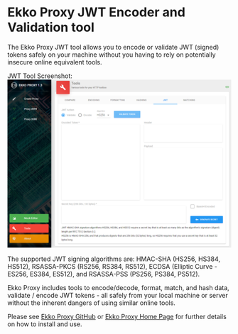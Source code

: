 # Ekko Proxy JWT Encoder and Validation tool

The Ekko Proxy JWT tool allows you to encode or validate JWT (signed) tokens safely on your machine without you having to rely on potentially insecure online equivalent tools.

JWT Tool Screenshot:
![Ekko Proxy JWT tool](./toolsjwt.png)

The supported JWT signing algorithms are: HMAC-SHA (HS256, HS384, HS512), RSASSA-PKCS (RS256, RS384, RS512), ECDSA (Elliptic Curve - ES256, ES384, ES512), and RSASSA-PSS (PS256, PS384, PS512).

Ekko Proxy includes tools to encode/decode, format, match, and hash data, validate / encode JWT tokens - all safely from your local machine or server without the inherent dangers of using similar online tools.

Please see [Ekko Proxy GitHub](https://github.com/lcasoft/ekkoproxy) or [Ekko Proxy Home Page](https://www.ekkoproxy.com) for further details on how to install and use.
